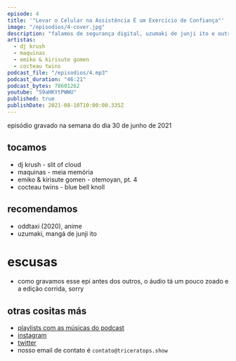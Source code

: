 ```yaml
---
episode: 4
title: '"Levar o Celular na Assistência É um Exercício de Confiança"'
image: "/episodios/4-cover.jpg"
description: "falamos de segurança digital, uzumaki de junji ito e outros"
artistas:
  - dj krush
  - maquinas
  - emiko & kirisute gomen
  - cocteau twins
podcast_file: "/episodios/4.mp3"
podcast_duration: "46:21"
podcast_bytes: 78601262
youtube: "59aHKYtPWWU"
published: true
publishDate: 2021-08-10T10:00:00.335Z
---
```


episódio gravado na semana do dia 30 de junho de 2021

## tocamos

* dj krush - slit of cloud
* maquinas - meia memória
* emiko & kirisute gomen - otemoyan, pt. 4
* cocteau twins - blue bell knoll

## recomendamos

* oddtaxi (2020), anime
* uzumaki, mangá de junji ito

# escusas

* como gravamos esse epi antes dos outros, o áudio tá um pouco zoado e a edição corrida, sorry

## otras cositas más

* [playlists com as músicas do podcast](https://www.triceratops.show/playlists/)
* [instagram](https://www.instagram.com/triceratops.show/)
* [twitter](https://twitter.com/TriceratopsShow/)
* nosso email de contato é `contato@triceratops.show`